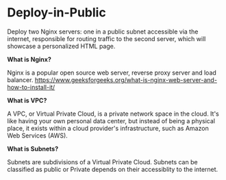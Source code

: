 # Deploy-in-Public

Deploy two Nginx servers: one in a public subnet accessible via the internet, responsible for routing traffic to the second server, which will showcase a personalized HTML page.

**What is Nginx?**

Nginx is a popular open source web server, reverse proxy server and load balancer.
https://www.geeksforgeeks.org/what-is-nginx-web-server-and-how-to-install-it/

**What is VPC?**

A VPC, or Virtual Private Cloud, is a private network space in the cloud. It's like having your own personal data center, but instead of being a physical place, it exists within a cloud provider's infrastructure, such as Amazon Web Services (AWS).

**What is Subnets?**

Subnets are subdivisions of a Virtual Private Cloud. Subnets can be classified as public or Private depends on their accessiblity to the internet.

